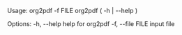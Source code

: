 Usage:
    org2pdf -f FILE
    org2pdf ( -h | --help ) 

Options:
    -h, --help              help for org2pdf 
    -f, --file FILE         input file

